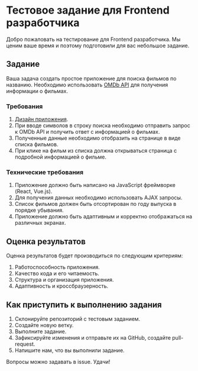 # Тестовое задание для Frontend разработчика

Добро пожаловать на тестирование для Frontend разработчика. Мы ценим ваше время и поэтому подготовили для вас небольшое задание.

## Задание

Ваша задача создать простое приложение для поиска фильмов по названию. Необходимо использовать [OMDb API](http://www.omdbapi.com/) для получения информации о фильмах.

### Требования

1. [Дизайн приложения](https://www.figma.com/file/I6aK2yR83NRgHYJjOcJZGz/Test--for-frontend-developer?node-id=0-1&t=l3bu7VWZgQgT7uxs-0).
2. При вводе символов в строку поиска необходимо отправить запрос к OMDb API и получить ответ с информацией о фильмах.
3. Полученные данные необходимо отобразить на странице в виде списка фильмов.
4. При клике на фильм из списка должна открываться страница с подробной информацией о фильме.

### Технические требования

1. Приложение должно быть написано на JavaScript фреймворке (React, Vue.js).
2. Для получения данных необходимо использовать AJAX запросы.
3. Список фильмов должен быть отсортирован по году выпуска в порядке убывания.
4. Приложение должно быть адаптивным и корректно отображаться на различных экранах.

## Оценка результатов

Оценка результатов будет производиться по следующим критериям:

1. Работоспособность приложения.
2. Качество кода и его читаемость.
3. Структура и организация приложения.
4. Адаптивность и кроссбраузерность.

## Как приступить к выполнению задания

1. Склонируйте репозиторий с тестовым заданием.
2. Создайте новую ветку.
3. Выполните задание.
4. Зафиксируйте изменения и отправьте их на GitHub, создайте pull-request.
5. Напишите нам, что вы выполнили задание.

Вопросы можно задавать в issue.
Удачи!
